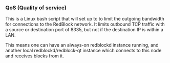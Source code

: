 ### QoS (Quality of service) ###

This is a Linux bash script that will set up tc to limit the outgoing bandwidth for connections to the RedBlock network. It limits outbound TCP traffic with a source or destination port of 8335, but not if the destination IP is within a LAN.

This means one can have an always-on redblockd instance running, and another local redblockd/redblock-qt instance which connects to this node and receives blocks from it.
